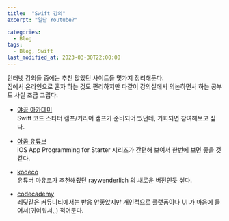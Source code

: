 ```yaml
---
title:  "Swift 강의"
excerpt: "일단 Youtube?"

categories:
  - Blog
tags:
  - Blog, Swift
last_modified_at: 2023-03-30T22:00:00
---
```

  
인터넷 강의들 중에는 추천 많았던 사이트들 몇가지 정리해둔다.  
집에서 온라인으로 혼자 하는 것도 편리하지만 다같이 강의실에서 의논하면서 하는 공부도 사실 조금 그립다.  

* [야곰 아카데미](https://www.yagom-academy.kr/)  
Swift 코드 스타터 캠프/커리어 캠프가 준비되어 있던데, 기회되면 참여해보고 싶다.  

* [야곰 유튜브](https://www.youtube.com/watch?v=aVpSUBlZPxU&list=PLz8NH7YHUj_ZF2oja5rP4Sow5KK1zf2yk)  
iOS App Programming for Starter 시리즈가 간편해 보여서 한번에 보면 좋을 것 같다.  

* [kodeco](https://www.kodeco.com/)  
유튜버 마유코가 추천해줬던 raywenderlich 의 새로운 버전인듯 싶다.  

* [codecademy](https://www.codecademy.com/learn/learn-swift)  
레딧같은 커뮤니티에서는 반응 안좋았지만 개인적으로 플랫폼이나 UI 가 마음에 들어서(귀여워서,,) 적어둔다.  

